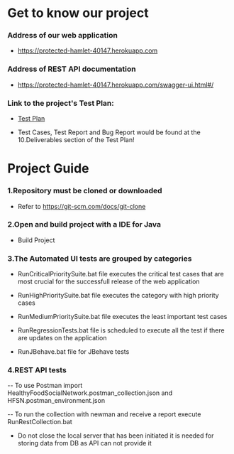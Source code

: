# Get to know our project

### Address of our web application

- https://protected-hamlet-40147.herokuapp.com

### Address of REST API documentation

- https://protected-hamlet-40147.herokuapp.com/swagger-ui.html#/

### Link to the project's Test Plan:

- [Test Plan](https://telerikacademy-my.sharepoint.com/:w:/p/aleksandar_mechkarov_a22_learn/EX_u99jabyxDmyjXvdyBfZUBplkv6T4ArtdH3h9Ri1v7Dg?e=3UsjK0)

- Test Cases, Test Report and Bug Report would be found at the 10.Deliverables section of the Test Plan!

# Project Guide

### 1.Repository must be cloned or downloaded

- Refer to  https://git-scm.com/docs/git-clone

### 2.Open and build project with a IDE for Java

- Build Project

### 3.The Automated UI tests are grouped by categories

- RunCriticalPrioritySuite.bat file executes the critical test cases that are
most crucial for the successfull release of the web application

- RunHighPrioritySuite.bat file executes the category with high priority cases

- RunMediumPrioritySuite.bat file executes the least important test cases

- RunRegressionTests.bat file is scheduled to execute all the test if there are updates on the application

- RunJBehave.bat file for JBehave tests

### 4.REST API tests

   -- To use Postman import HealthyFoodSocialNetwork.postman_collection.json
   and HFSN.postman_environment.json


   -- To run the collection with newman and receive a report execute RunRestCollection.bat
   - Do not close the local server that has been initiated it is needed for storing data from DB as API can not provide it
